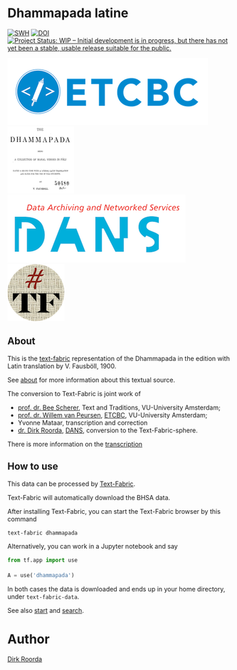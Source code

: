 # Dhammapada latine

[![SWH](https://archive.softwareheritage.org/badge/origin/https://github.com/ETCBC/bhsa/)](https://archive.softwareheritage.org/browse/origin/https://github.com/ETCBC/bhsa/)
[![DOI](https://zenodo.org/badge/104559294.svg)](https://zenodo.org/badge/latestdoi/104559294)
[![Project Status: WIP – Initial development is in progress, but there has not yet been a stable, usable release suitable for the public.](https://www.repostatus.org/badges/latest/wip.svg)](https://www.repostatus.org/#wip)

[![etcbc](programs/images/etcbc.png)](http://www.etcbc.nl)
![logo](programs/images/logo.png)
[![dans](programs/images/dans.png)](https://dans.knaw.nl/en)
[![tf](programs/images/tf-small.png)](https://annotation.github.io/text-fabric/tf)


## About

This is the
[text-fabric](https://github.com/Dans-labs/text-fabric/wiki)
representation of the Dhammapada in the edition with Latin translation by V. Fausböll, 1900.

See [about](docs/about.md) for more information about this textual source.

The conversion to Text-Fabric is joint work of 

*   [prof. dr. Bee Scherer](https://research.vu.nl/en/persons/bee-scherer),
    Text and Traditions,
    VU-University Amsterdam;
*   [prof. dr. Willem van Peursen](https://research.vu.nl/en/persons/willem-van-peursen),
    [ETCBC](http://www.etcbc.nl),
    VU-University Amsterdam;
*   Yvonne Mataar,
    transcription and correction
*   [dr. Dirk Roorda](https://pure.knaw.nl/portal/en/persons/dirk-roorda),
    [DANS](https://www.dans.knaw.nl),
    conversion to the Text-Fabric-sphere.

There is more information on the
[transcription](docs/transcription.md)

## How to use

This data can be processed by 
[Text-Fabric](https://annotation.github.io/text-fabric/tf).

Text-Fabric will automatically download the BHSA data.

After installing Text-Fabric, you can start the Text-Fabric browser by this command

```sh
text-fabric dhammapada
```

Alternatively, you can work in a Jupyter notebook and say

```python
from tf.app import use

A = use('dhammapada')
```

In both cases the data is downloaded and ends up in your home directory,
under `text-fabric-data`.

See also 
[start](https://nbviewer.jupyter.org/github/annotation/tutorials/blob/master/dhammapada/start.ipynb)
and
[search](https://nbviewer.jupyter.org/github/annotation/tutorials/blob/master/dhammapada/search.ipynb).

# Author

[Dirk Roorda](https://github.com/dirkroorda)
